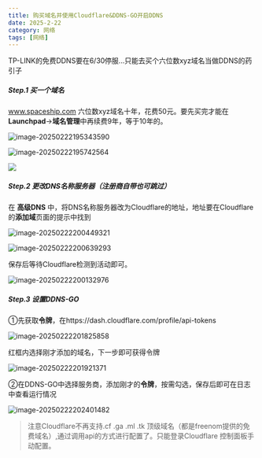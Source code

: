 ```yaml
---
title: 购买域名并使用Cloudflare&DDNS-GO开启DDNS
date: 2025-2-22
category: 网络
tags: [网络]
---
```


TP-LINK的免费DDNS要在6/30停服...只能去买个六位数xyz域名当做DDNS的药引子

##### Step.1 买一个域名

www.spaceship.com 六位数xyz域名十年，花费50元。要先买完才能在**Launchpad**→**域名管理**中再续费9年，等于10年的。

![image-20250222195343590](https://s2.loli.net/2025/02/22/1t9nxfujviVkaGC.png)

![image-20250222195742564](https://s2.loli.net/2025/02/22/wBhZl3qyIfMvX6H.png)

![](https://s2.loli.net/2025/02/22/ipKn9M71l2IDWVs.png)

##### Step.2 更改DNS名称服务器（注册商自带也可跳过）

在 **高级DNS** 中，将DNS名称服务器改为Cloudflare的地址，地址要在Cloudflare的**添加域**页面的提示中找到

![image-20250222200449321](https://s2.loli.net/2025/02/22/C7VHcGIN5OTtjhB.png)

![image-20250222200639293](https://s2.loli.net/2025/02/22/Xb5iAVefvkWHKLO.png)

保存后等待Cloudflare检测到活动即可。

![image-20250222200132976](https://s2.loli.net/2025/02/22/qAmpn1Y5s3tKfBM.png)

##### Step.3 设置DDNS-GO

①先获取**令牌**，在https://dash.cloudflare.com/profile/api-tokens

![image-20250222201825858](https://s2.loli.net/2025/02/22/5ryHY9XQj8n1kz7.png)

红框内选择刚才添加的域名，下一步即可获得令牌

![image-20250222201921371](https://s2.loli.net/2025/02/22/iPnCIvzjYQNT3oB.png)

②在DDNS-GO中选择服务商，添加刚才的**令牌**，按需勾选，保存后即可在日志中查看运行情况

![image-20250222202401482](https://s2.loli.net/2025/02/22/qU2GPdBowDiYE9K.png)

> 注意Cloudflare不再支持.cf .ga .ml .tk 顶级域名（都是freenom提供的免费域名）,通过调用api的方式进行配置了。只能登录Cloudflare 控制面板手动配置。
